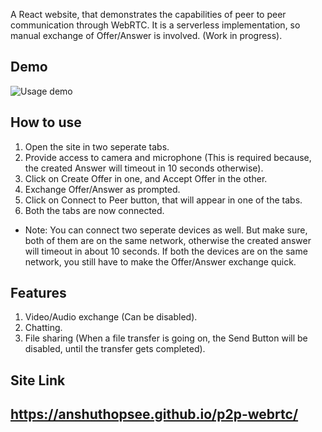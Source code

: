 A React website, that demonstrates the capabilities of peer to peer communication through WebRTC. It is a serverless implementation, so manual exchange of Offer/Answer is involved. (Work in progress).

## Demo
![Usage demo](demo/p2p-webrtc.gif)

## How to use
1. Open the site in two seperate tabs.
3. Provide access to camera and microphone (This is required because, the created Answer will timeout in 10 seconds otherwise).
2. Click on Create Offer in one, and Accept Offer in the other.
3. Exchange Offer/Answer as prompted.
4. Click on Connect to Peer button, that will appear in one of the tabs.
5. Both the tabs are now connected.

- Note: You can connect two seperate devices as well. But make sure, both of them are on the same network, otherwise the created answer will timeout in about 10 seconds. If both the devices are on the same network, you still have to make the Offer/Answer exchange quick.

## Features
1. Video/Audio exchange (Can be disabled).
2. Chatting.
3. File sharing (When a file transfer is going on, the Send Button will be disabled, until the transfer gets completed).

## Site Link
## https://anshuthopsee.github.io/p2p-webrtc/